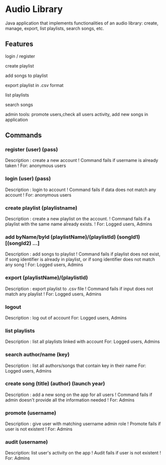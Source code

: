 
# Audio Library
  Java application that implements functionalities of an audio library: create, manage, export, list playlists, search songs, etc. 

## Features
  login / register
  
  create playlist
  
  add songs to playlist
  
  export playlist in .csv format
  
  list playlists
  
  search songs
  
  admin tools: promote users,check all users activity, add new songs in application

## Commands
### register (user) (pass)
  Description : create a new account ! Command fails if username is already taken !
  For: anonymous users

### login (user) (pass)
  Description : login to account ! Command fails if data does not match any account !
  For: anonymous users

### create playlist (playlistname)
  Description : create a new playlist on the account. ! Command fails if a playlist with the same name already exists. ! 
  For: Logged users, Admins

### add byName/byId (playlistName)/(playlistId) (songId1) [(songId2) ...]
  Description : add songs to playlist ! Command fails if playlist does not exist, if song identifier is already in playlist, or if song identifier does not match any song !
  For: Logged users, Admins


### export (playlistName)/(playlistId)
  Description : export playlist to .csv file ! Command fails if input does not match any playlist !
  For: Logged users, Admins

### logout
  Description : log out of account
  For: Logged users, Admins

### list playlists
  Description : list all playlists linked with account
  For: Logged users, Admins

### search author/name (key)
  Description : list all authors/songs that contain key in their name
  For: Logged users, Admins

### create song (title) (author) (launch year)
  Description : add a new song on the app for all users ! Command fails if admin doesn't provide all the information needed !
  For: Admins

### promote (username)
  Description : give user with matching username admin role ! Promote fails if user is not existent !
  For: Admins

### audit (username)
  Description: list user's activity on the app ! Audit fails if user is not existent !
  For: Admins

 


